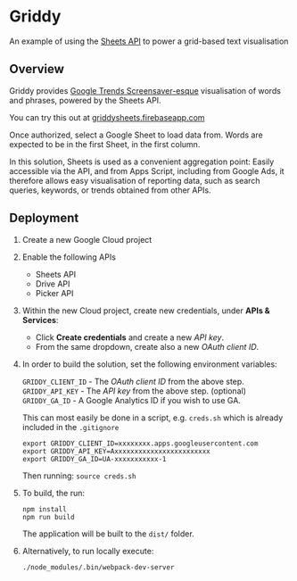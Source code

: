 # Griddy

An example of using the [Sheets API](https://developers.google.com/sheets/api/) to power a grid-based text visualisation

## Overview

Griddy provides [Google Trends Screensaver-esque](https://www.google.com/trends/hottrends/visualize?nrow=3&ncol=4) visualisation of words and phrases, powered by the Sheets API.

You can try this out at [griddysheets.firebaseapp.com](https://griddysheets.firebaseapp.com)

Once authorized, select a Google Sheet to load data from. Words are expected to be in the first Sheet, in the first column.

In this solution, Sheets is used as a convenient aggregation point: Easily accessible via the API, and from Apps Script, including from Google Ads, it therefore allows easy
visualisation of reporting data, such as search queries, keywords, or trends obtained from other APIs.

## Deployment

1.  Create a new Google Cloud project

1.  Enable the following APIs

    *   Sheets API
    *   Drive API
    *   Picker API

1.  Within the new Cloud project, create new credentials, under **APIs & Services**:

    *   Click **Create credentials** and create a new *API key*.
    *   From the same dropdown, create also a new *OAuth client ID*.

1.  In order to build the solution, set the following environment variables:

    `GRIDDY_CLIENT_ID` - The *OAuth client ID* from the above step.
    `GRIDDY_API_KEY` - The *API key* from the above step.
    (optional) `GRIDDY_GA_ID` - A Google Analytics ID if you wish to use GA.

    This can most easily be done in a script, e.g. `creds.sh` which is already included in the `.gitignore`

    ```shell
    export GRIDDY_CLIENT_ID=xxxxxxxx.apps.googleusercontent.com
    export GRIDDY_API_KEY=Axxxxxxxxxxxxxxxxxxxxxxxx
    export GRIDDY_GA_ID=UA-xxxxxxxxxxx-1
    ```

    Then running: `source creds.sh`

1.  To build, the  run:

    ```shell
    npm install
    npm run build
    ```

    The application will be built to the `dist/` folder.

1.  Alternatively, to run locally execute:


    ```
    ./node_modules/.bin/webpack-dev-server
    ```